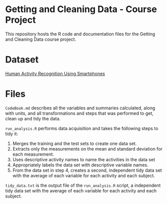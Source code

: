 # Getting and Cleaning Data - Course Project

This repository hosts the R code and documentation files for the Getting and Cleaning Data course project.


# Dataset

[Human Activity Recognition Using Smartphones](http://archive.ics.uci.edu/ml/datasets/Human+Activity+Recognition+Using+Smartphones)

# Files

`CodeBook.md` describes all the variables and summaries calculated, along with units, and all transformations and steps that was performed to get, clean up and tidy the data.

`run_analysis.R` performs data acquisition and takes the following steps to tidy it: 
1. Merges the training and the test sets to create one data set.
2. Extracts only the measurements on the mean and standard deviation for each measurement.
3. Uses descriptive activity names to name the activities in the data set
4. Appropriately labels the data set with descriptive variable names.
5. From the data set in step 4, creates a second, independent tidy data set with the average of each variable for each activity and each subject.

`tidy_data.txt` is the output file of the `run_analysis.R` script, a independent tidy data set with the average of each variable for each activity and each subject.
